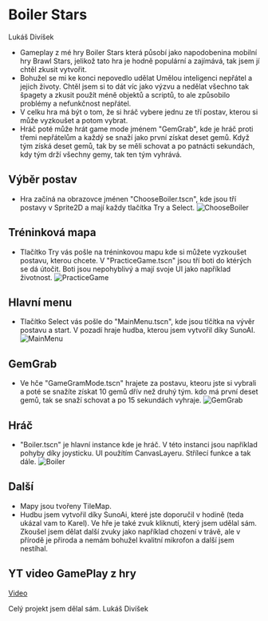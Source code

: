 # Boiler Stars
Lukáš Divíšek

- Gameplay z mé hry Boiler Stars která působí jako napodobenina mobilní hry Brawl Stars, jelikož tato hra je hodně populární a zajímává, tak jsem jí chtěl zkusit vytvořit.
- Bohužel se mi ke konci nepovedlo udělat Umělou inteligenci nepřátel a jejich životy. Chtěl jsem si to dát víc jako výzvu a nedělat všechno tak špagety a zkusit použít méně objektů a scriptů, to ale způsobilo problémy a nefunkčnost nepřátel. 
- V celku hra má být o tom, že si hráč vybere jednu ze tří postav, kterou si může vyzkoušet a potom vybrat.
- Hráč poté může hrát game mode jménem "GemGrab", kde je hráč proti třemi nepřátelům a každý se snaží jako první získat deset gemů. Když tým získá deset gemů, tak by se měli schovat a po patnácti sekundách, kdy tým drží všechny gemy, tak ten tým vyhrává.

## Výběr postav
- Hra začíná na obrazovce jménen "ChooseBoiler.tscn", kde jsou tří postavy v Sprite2D a mají každy tlačítka Try a Select.
![ChooseBoiler](https://github.com/Bruzdden/boiler-stars/assets/76947123/0e365166-e8a5-4e05-bd04-96c95c1c8c82)

## Tréninková mapa
- Tlačítko Try vás pošle na tréninkovou mapu kde si můžete vyzkoušet postavu, kterou chcete. V "PracticeGame.tscn" jsou tří boti do ktérých se dá útočit. Boti jsou nepohyblivý a mají svoje UI jako například životnost.
![PracticeGame](https://github.com/Bruzdden/boiler-stars/assets/76947123/18c2ea17-95a3-477d-b707-8e601d5fdaed)

## Hlavní menu
- Tlačítko Select vás pošle do "MainMenu.tscn", kde jsou tlčítka na vývěr postavu a start. V pozadí hraje hudba, kterou jsem vytvořil díky SunoAI.
![MainMenu](https://github.com/Bruzdden/boiler-stars/assets/76947123/8c13c7ed-60ce-404a-8c64-f4538937df9a)

## GemGrab
- Ve hče "GameGramMode.tscn" hrajete za postavu, kteoru jste si vybrali a poté se snažíte získat 10 gemů dřív než druhý tým. kdo má první deset gemů, tak se snaží schovat a po 15 sekundách vyhraje.
![GemGrab](https://github.com/Bruzdden/boiler-stars/assets/76947123/c4b7bf0d-db0e-4768-88f0-c4e42fb466a0)

## Hráč
- "Boiler.tscn" je hlavní instance kde je hráč. V této instanci jsou například pohyby díky joysticku. UI použítím CanvasLayeru. Střílecí funkce a tak dále.
![Boiler](https://github.com/Bruzdden/boiler-stars/assets/76947123/e56abb6e-7564-4532-be5e-fafebc8a0472)

## Další
- Mapy jsou tvořeny TileMap.
- Hudbu jsem vytvořil díky SunoAi, které jste doporučil v hodině (teda ukázal vam to Karel). Ve hře je také zvuk kliknutí, který jsem udělal sám. Zkoušel jsem dělat další zvuky jako například chození v trávě, ale v přírodě je přiroda a nemám bohužel kvalitní mikrofon a další jsem nestíhal.


## YT video GamePlay z hry
[Video](https://youtu.be/s0drJbCHgkk)

Celý projekt jsem dělal sám.
Lukáš Divíšek



 
